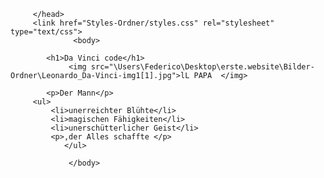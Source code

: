 <!DOCTYPE  html>
<html> 
         <head>
              <meta charset="utf-8">  
            <title> Da Vinci </title>    
                  
         </head>    
         <link href="Styles-Ordner/styles.css" rel="stylesheet" type="text/css">               
                  <body>
          
            <h1>Da Vinci code</h1>
                 <img src="\Users\Federico\Desktop\erste.website\Bilder-Ordner\Leonardo_Da-Vinci-img1[1].jpg">lL PAPA  </img>
              
            <p>Der Mann</p>
         <ul>
             <li>unerreichter Blühte</li>
             <li>magischen Fähigkeiten</li>
             <li>unerschütterlicher Geist</li>
             <p>,der Alles schaffte </p>         
                </ul>    
              
                 </body>
</html>
